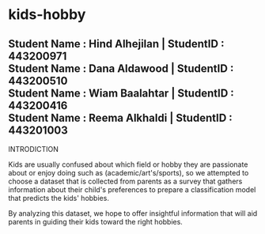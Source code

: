 # kids-hobby

Student Name : Hind Alhejilan | StudentID : 443200971                               
Student Name : Dana Aldawood | StudentID : 443200510                       
Student Name : Wiam Baalahtar | StudentID : 443200416                     
Student Name : Reema Alkhaldi | StudentID : 443201003
-------------------------------------------------------------------

INTRODICTION

Kids are usually confused about which field or hobby they are passionate about or enjoy doing such as (academic/art's/sports), so we attempted to choose a dataset that is collected from parents as a survey that gathers information about their child's preferences to prepare a classification model that predicts the kids' hobbies.

By analyzing this dataset, we hope to offer insightful information that will aid parents in guiding their kids toward the right hobbies.



